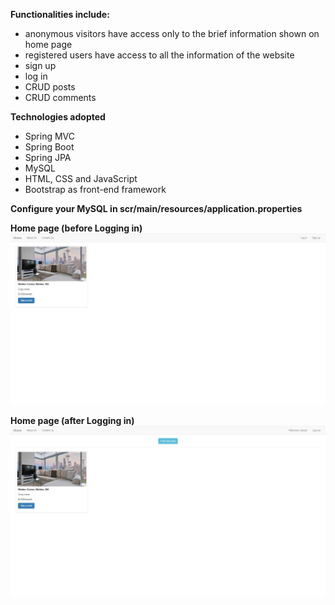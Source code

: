 **Functionalities include:**
* anonymous visitors have access only to the brief information shown on home page
* registered users have access to all the information of the website
* sign up
* log in
* CRUD posts
* CRUD comments

**Technologies adopted**
* Spring MVC
* Spring Boot
* Spring JPA
* MySQL
* HTML, CSS and JavaScript
* Bootstrap as front-end framework

**Configure your MySQL in scr/main/resources/application.properties**

**Home page (before Logging in)**
![before logging in](/1.jpg)

**Home page (after Logging in)**
![after logging in](/2.jpg)
